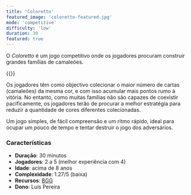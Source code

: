```yaml
---
title: 'Coloretto'
featured_image: 'coloretto-featured.jpg'
mode: 'competitive'
difficulty: 'low'
duration: 30
featured: true
---
```

O *Coloretto* é um jogo competitivo onde os jogadores procuram construir grandes famílias de camaleões.

<!--more-->

{{<render-featured-image>}}

Os jogadores têm como objectivo colecionar o maior número de cartas (camaleões) da mesma cor, e com isso acumular mais pontos rumo à vitória. No entanto, como muitas famílias não são capazes de coexistir pacificamente, os jogadores terão de procurar a melhor estratégia para reduzir a quantidade de cores diferentes colecionadas.

Um jogo simples, de fácil compreensão e um ritmo rápido, ideal para ocupar um pouco de tempo e tentar destruir o jogo dos adversários.

### Características

- **Duração**: 30 minutos
- **Jogadores**: 2 a 5 (melhor experiência com 4)
- **Idade**: acima de 8 anos
- **Complexidade**: 1.27/5 (baixa)
- **Recursos**: [BGG](https://boardgamegeek.com/boardgame/5782/coloretto)
- **Dono**: Luís Pereira

